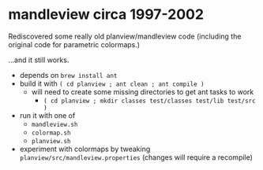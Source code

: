 # mandleview circa 1997-2002 #

Rediscovered some really old planview/mandleview code
(including the original code for parametric colormaps.)

...and it still works.

- depends on `brew install ant`
- build it with `( cd planview ; ant clean ; ant compile )`
  - will need to create some missing directories to get ant tasks to work
    - `( cd planview ; mkdir classes test/classes test/lib test/src )`
- run it with one of
  - `mandleview.sh`
  - `colormap.sh`
  - `planview.sh`
- experiment with colormaps by tweaking `planview/src/mandleview.properties` (changes will require a recompile)
